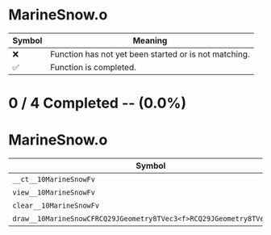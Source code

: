 # MarineSnow.o
| Symbol | Meaning 
| ------------- | ------------- 
| :x: | Function has not yet been started or is not matching. 
| :white_check_mark: | Function is completed. 


# 0 / 4 Completed -- (0.0%)
# MarineSnow.o
| Symbol | Decompiled? |
| ------------- | ------------- |
| `__ct__10MarineSnowFv` | :x: |
| `view__10MarineSnowFv` | :x: |
| `clear__10MarineSnowFv` | :x: |
| `draw__10MarineSnowCFRCQ29JGeometry8TVec3<f>RCQ29JGeometry8TVec3<f>f` | :x: |

